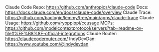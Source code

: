 Claude Code Repo: https://github.com/anthropics/claude-code
Docs: https://docs.claude.com/en/docs/claude-code/overview
Claude Trace: https://github.com/badlogic/lemmy/tree/main/apps/claude-trace
Claude Usage: https://github.com/ryoppippi/ccusage
MCPs: https://github.com/modelcontextprotocol/servers?tab=readme-ov-file#%EF%B8%8F-official-integrations
Claude Router: https://claudecoderouter.com/
IndyDevDan: https://www.youtube.com/@indydevdan
